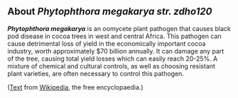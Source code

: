 About *Phytophthora megakarya str. zdho120*
-------------------------------------------



***Phytophthora megakarya*** is an oomycete plant pathogen that causes
black pod disease in cocoa trees in west and central Africa. This
pathogen can cause detrimental loss of yield in the economically
important cocoa industry, worth approximately \$70 billion annually. It
can damage any part of the tree, causing total yield losses which can
easily reach 20-25%. A mixture of chemical and cultural controls, as
well as choosing resistant plant varieties, are often necessary to
control this pathogen.

([Text](http://en.wikipedia.org/wiki/Phytophthora_megakarya) from
[Wikipedia](http://en.wikipedia.org/), the free encyclopaedia.)
